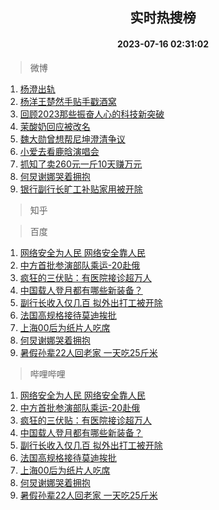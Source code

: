 <div align="center"><h2>实时热搜榜</h2><h4>2023-07-16 02:31:02</h4></div>

> 微博  

1. [杨澄出轨](https://s.weibo.com/weibo?q=%23%E6%9D%A8%E6%BE%84%E5%87%BA%E8%BD%A8%23&t=31&band_rank=1&Refer=top)<br />
2. [杨洋王楚然手贴手戳酒窝](https://s.weibo.com/weibo?q=%23%E6%9D%A8%E6%B4%8B%E7%8E%8B%E6%A5%9A%E7%84%B6%E6%89%8B%E8%B4%B4%E6%89%8B%E6%88%B3%E9%85%92%E7%AA%9D%23&t=31&band_rank=2&Refer=top)<br />
3. [回顾2023那些振奋人心的科技新突破](https://s.weibo.com/weibo?q=%23%E5%9B%9E%E9%A1%BE2023%E9%82%A3%E4%BA%9B%E6%8C%AF%E5%A5%8B%E4%BA%BA%E5%BF%83%E7%9A%84%E7%A7%91%E6%8A%80%E6%96%B0%E7%AA%81%E7%A0%B4%23&t=31&band_rank=3&Refer=top)<br />
4. [茉酸奶回应被改名](https://s.weibo.com/weibo?q=%23%E8%8C%89%E9%85%B8%E5%A5%B6%E5%9B%9E%E5%BA%94%E8%A2%AB%E6%94%B9%E5%90%8D%23&t=31&band_rank=4&Refer=top)<br />
5. [魏大勋曾想帮尼坤澄清争议](https://s.weibo.com/weibo?q=%23%E9%AD%8F%E5%A4%A7%E5%8B%8B%E6%9B%BE%E6%83%B3%E5%B8%AE%E5%B0%BC%E5%9D%A4%E6%BE%84%E6%B8%85%E4%BA%89%E8%AE%AE%23&t=31&band_rank=5&Refer=top)<br />
6. [小爱去看鹿晗演唱会](https://s.weibo.com/weibo?q=%23%E5%B0%8F%E7%88%B1%E5%8E%BB%E7%9C%8B%E9%B9%BF%E6%99%97%E6%BC%94%E5%94%B1%E4%BC%9A%23&t=31&band_rank=6&Refer=top)<br />
7. [抓知了卖260元一斤10天赚万元](https://s.weibo.com/weibo?q=%23%E6%8A%93%E7%9F%A5%E4%BA%86%E5%8D%96260%E5%85%83%E4%B8%80%E6%96%A410%E5%A4%A9%E8%B5%9A%E4%B8%87%E5%85%83%23&t=31&band_rank=7&Refer=top)<br />
8. [何炅谢娜哭着拥抱](https://s.weibo.com/weibo?q=%23%E4%BD%95%E7%82%85%E8%B0%A2%E5%A8%9C%E5%93%AD%E7%9D%80%E6%8B%A5%E6%8A%B1%23&t=31&band_rank=8&Refer=top)<br />
9. [银行副行长旷工补贴家用被开除](https://s.weibo.com/weibo?q=%23%E9%93%B6%E8%A1%8C%E5%89%AF%E8%A1%8C%E9%95%BF%E6%97%B7%E5%B7%A5%E8%A1%A5%E8%B4%B4%E5%AE%B6%E7%94%A8%E8%A2%AB%E5%BC%80%E9%99%A4%23&t=31&band_rank=9&Refer=top)<br />

> 知乎  


> 百度  

1. [网络安全为人民 网络安全靠人民](https://www.baidu.com/s?wd=%E7%BD%91%E7%BB%9C%E5%AE%89%E5%85%A8%E4%B8%BA%E4%BA%BA%E6%B0%91+%E7%BD%91%E7%BB%9C%E5%AE%89%E5%85%A8%E9%9D%A0%E4%BA%BA%E6%B0%91&sa=fyb_news&rsv_dl=fyb_news)<br />
2. [中方首批参演部队乘运-20赴俄](https://www.baidu.com/s?wd=%E4%B8%AD%E6%96%B9%E9%A6%96%E6%89%B9%E5%8F%82%E6%BC%94%E9%83%A8%E9%98%9F%E4%B9%98%E8%BF%90-20%E8%B5%B4%E4%BF%84&sa=fyb_news&rsv_dl=fyb_news)<br />
3. [疯狂的三伏贴：有医院接诊超万人](https://www.baidu.com/s?wd=%E7%96%AF%E7%8B%82%E7%9A%84%E4%B8%89%E4%BC%8F%E8%B4%B4%EF%BC%9A%E6%9C%89%E5%8C%BB%E9%99%A2%E6%8E%A5%E8%AF%8A%E8%B6%85%E4%B8%87%E4%BA%BA&sa=fyb_news&rsv_dl=fyb_news)<br />
4. [中国载人登月都有哪些新装备？](https://www.baidu.com/s?wd=%E4%B8%AD%E5%9B%BD%E8%BD%BD%E4%BA%BA%E7%99%BB%E6%9C%88%E9%83%BD%E6%9C%89%E5%93%AA%E4%BA%9B%E6%96%B0%E8%A3%85%E5%A4%87%EF%BC%9F&sa=fyb_news&rsv_dl=fyb_news)<br />
5. [副行长收入仅几百 拟外出打工被开除](https://www.baidu.com/s?wd=%E5%89%AF%E8%A1%8C%E9%95%BF%E6%94%B6%E5%85%A5%E4%BB%85%E5%87%A0%E7%99%BE+%E6%8B%9F%E5%A4%96%E5%87%BA%E6%89%93%E5%B7%A5%E8%A2%AB%E5%BC%80%E9%99%A4&sa=fyb_news&rsv_dl=fyb_news)<br />
6. [法国高规格接待莫迪挨批](https://www.baidu.com/s?wd=%E6%B3%95%E5%9B%BD%E9%AB%98%E8%A7%84%E6%A0%BC%E6%8E%A5%E5%BE%85%E8%8E%AB%E8%BF%AA%E6%8C%A8%E6%89%B9&sa=fyb_news&rsv_dl=fyb_news)<br />
7. [上海00后为纸片人吃席](https://www.baidu.com/s?wd=%E4%B8%8A%E6%B5%B700%E5%90%8E%E4%B8%BA%E7%BA%B8%E7%89%87%E4%BA%BA%E5%90%83%E5%B8%AD&sa=fyb_news&rsv_dl=fyb_news)<br />
8. [何炅谢娜哭着拥抱](https://www.baidu.com/s?wd=%E4%BD%95%E7%82%85%E8%B0%A2%E5%A8%9C%E5%93%AD%E7%9D%80%E6%8B%A5%E6%8A%B1&sa=fyb_news&rsv_dl=fyb_news)<br />
9. [暑假孙辈22人回老家 一天吃25斤米](https://www.baidu.com/s?wd=%E6%9A%91%E5%81%87%E5%AD%99%E8%BE%8822%E4%BA%BA%E5%9B%9E%E8%80%81%E5%AE%B6+%E4%B8%80%E5%A4%A9%E5%90%8325%E6%96%A4%E7%B1%B3&sa=fyb_news&rsv_dl=fyb_news)<br />

> 哔哩哔哩  

1. [网络安全为人民 网络安全靠人民](https://www.baidu.com/s?wd=%E7%BD%91%E7%BB%9C%E5%AE%89%E5%85%A8%E4%B8%BA%E4%BA%BA%E6%B0%91+%E7%BD%91%E7%BB%9C%E5%AE%89%E5%85%A8%E9%9D%A0%E4%BA%BA%E6%B0%91&sa=fyb_news&rsv_dl=fyb_news)<br />
2. [中方首批参演部队乘运-20赴俄](https://www.baidu.com/s?wd=%E4%B8%AD%E6%96%B9%E9%A6%96%E6%89%B9%E5%8F%82%E6%BC%94%E9%83%A8%E9%98%9F%E4%B9%98%E8%BF%90-20%E8%B5%B4%E4%BF%84&sa=fyb_news&rsv_dl=fyb_news)<br />
3. [疯狂的三伏贴：有医院接诊超万人](https://www.baidu.com/s?wd=%E7%96%AF%E7%8B%82%E7%9A%84%E4%B8%89%E4%BC%8F%E8%B4%B4%EF%BC%9A%E6%9C%89%E5%8C%BB%E9%99%A2%E6%8E%A5%E8%AF%8A%E8%B6%85%E4%B8%87%E4%BA%BA&sa=fyb_news&rsv_dl=fyb_news)<br />
4. [中国载人登月都有哪些新装备？](https://www.baidu.com/s?wd=%E4%B8%AD%E5%9B%BD%E8%BD%BD%E4%BA%BA%E7%99%BB%E6%9C%88%E9%83%BD%E6%9C%89%E5%93%AA%E4%BA%9B%E6%96%B0%E8%A3%85%E5%A4%87%EF%BC%9F&sa=fyb_news&rsv_dl=fyb_news)<br />
5. [副行长收入仅几百 拟外出打工被开除](https://www.baidu.com/s?wd=%E5%89%AF%E8%A1%8C%E9%95%BF%E6%94%B6%E5%85%A5%E4%BB%85%E5%87%A0%E7%99%BE+%E6%8B%9F%E5%A4%96%E5%87%BA%E6%89%93%E5%B7%A5%E8%A2%AB%E5%BC%80%E9%99%A4&sa=fyb_news&rsv_dl=fyb_news)<br />
6. [法国高规格接待莫迪挨批](https://www.baidu.com/s?wd=%E6%B3%95%E5%9B%BD%E9%AB%98%E8%A7%84%E6%A0%BC%E6%8E%A5%E5%BE%85%E8%8E%AB%E8%BF%AA%E6%8C%A8%E6%89%B9&sa=fyb_news&rsv_dl=fyb_news)<br />
7. [上海00后为纸片人吃席](https://www.baidu.com/s?wd=%E4%B8%8A%E6%B5%B700%E5%90%8E%E4%B8%BA%E7%BA%B8%E7%89%87%E4%BA%BA%E5%90%83%E5%B8%AD&sa=fyb_news&rsv_dl=fyb_news)<br />
8. [何炅谢娜哭着拥抱](https://www.baidu.com/s?wd=%E4%BD%95%E7%82%85%E8%B0%A2%E5%A8%9C%E5%93%AD%E7%9D%80%E6%8B%A5%E6%8A%B1&sa=fyb_news&rsv_dl=fyb_news)<br />
9. [暑假孙辈22人回老家 一天吃25斤米](https://www.baidu.com/s?wd=%E6%9A%91%E5%81%87%E5%AD%99%E8%BE%8822%E4%BA%BA%E5%9B%9E%E8%80%81%E5%AE%B6+%E4%B8%80%E5%A4%A9%E5%90%8325%E6%96%A4%E7%B1%B3&sa=fyb_news&rsv_dl=fyb_news)<br />
